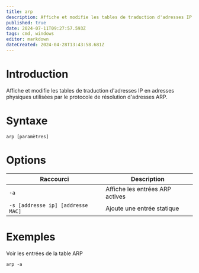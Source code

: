 ```yaml
---
title: arp
description: Affiche et modifie les tables de traduction d'adresses IP en adresses physiques utilisées par le protocole de résolution d'adresses ARP
published: true
date: 2024-07-11T09:27:57.593Z
tags: cmd, windows
editor: markdown
dateCreated: 2024-04-28T13:43:58.681Z
---
```


# Introduction

Affiche et modifie les tables de traduction d'adresses IP en adresses
physiques utilisées par le protocole de résolution d'adresses ARP.

# Syntaxe

`arp [paramètres]`

# Options

| Raccourci                         | Description                     |
| --------------------------------- | ------------------------------- |
| `-a`                              | Affiche les entrées ARP actives |
| `-s [addresse ip] [addresse MAC]` | Ajoute une entrée statique      |

# Exemples

Voir les entrées de la table ARP

`arp -a`
